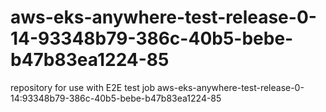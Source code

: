 # aws-eks-anywhere-test-release-0-14-93348b79-386c-40b5-bebe-b47b83ea1224-85
repository for use with E2E test job aws-eks-anywhere-test-release-0-14:93348b79-386c-40b5-bebe-b47b83ea1224-85
